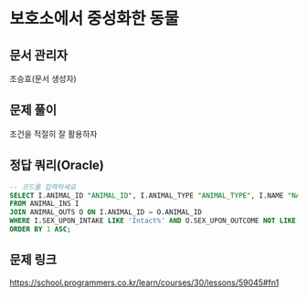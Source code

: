 # 보호소에서 중성화한 동물

## 문서 관리자

조승효(문서 생성자)

## 문제 풀이

조건을 적절히 잘 활용하자

## 정답 쿼리(Oracle)

```sql
-- 코드를 입력하세요
SELECT I.ANIMAL_ID "ANIMAL_ID", I.ANIMAL_TYPE "ANIMAL_TYPE", I.NAME "NAME"
FROM ANIMAL_INS I
JOIN ANIMAL_OUTS O ON I.ANIMAL_ID = O.ANIMAL_ID
WHERE I.SEX_UPON_INTAKE LIKE 'Intact%' AND O.SEX_UPON_OUTCOME NOT LIKE 'Intact%'
ORDER BY 1 ASC;
```

## 문제 링크

https://school.programmers.co.kr/learn/courses/30/lessons/59045#fn1
